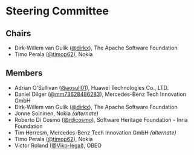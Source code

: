 # Steering Committee

## Chairs
* Dirk-Willem	van Gulik ([@dirkx][]), The Apache Software Foundation
* Timo Perala ([@timop62][]), Nokia


## Members
* Adrian O'Sullivan ([@aosull01][]), Huawei Technologies Co., LTD.
* Daniel Dilger ([@mm73628486283][]), Mercedes-Benz Tech Innovation GmbH
* Dirk-Willem	van Gulik ([@dirkx][]), The Apache Software Foundation
* Jonne	Soininen, Nokia _(alternate)_
* Roberto	Di Cosmo ([@rdicosmo][]), Software Heritage Foundation - Inria Foundation
*	Tim	Herresm, Mercedes-Benz Tech Innovation GmbH _(alternate)_	
* Timo Perala ([@timop62][]), Nokia
* Victor Roland ([@Viko-legal][]), OBEO	

[@aosull01]: https://github.com/aosull01
[@dirkx]: https://github.com/dirkx
[@mm73628486283]: https://github.com/mm73628486283
[@rdicosmo]: https://github.com/rdicosmo
[@timop62]: https://github.com/timop62
[@Viko-legal]: https://github.com/Viko-legal
